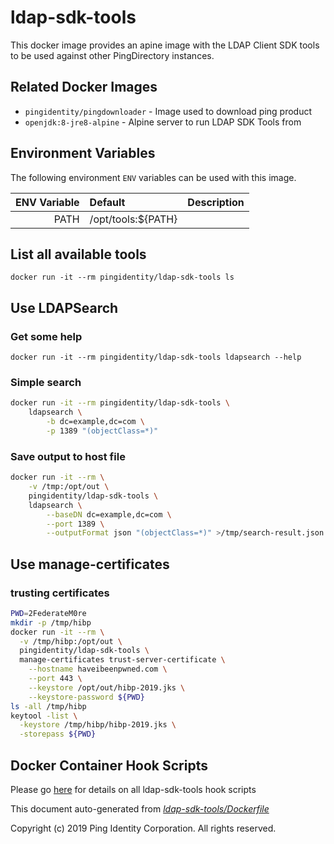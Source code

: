 # ldap-sdk-tools

This docker image provides an apine image with the LDAP Client SDK tools to be used against other PingDirectory instances.

## Related Docker Images

* `pingidentity/pingdownloader` - Image used to download ping product
* `openjdk:8-jre8-alpine` - Alpine server to run LDAP SDK Tools from

## Environment Variables

The following environment `ENV` variables can be used with this image.

| ENV Variable | Default | Description |
| ---: | :--- | :--- |
| PATH | /opt/tools:${PATH} |  |

## List all available tools

`docker run -it --rm pingidentity/ldap-sdk-tools ls`

## Use LDAPSearch

### Get some help

`docker run -it --rm pingidentity/ldap-sdk-tools ldapsearch --help`

### Simple search

```bash
docker run -it --rm pingidentity/ldap-sdk-tools \
    ldapsearch \
        -b dc=example,dc=com \
        -p 1389 "(objectClass=*)"
```

### Save output to host file

```bash
docker run -it --rm \
    -v /tmp:/opt/out \
    pingidentity/ldap-sdk-tools \
    ldapsearch \
        --baseDN dc=example,dc=com \
        --port 1389 \
        --outputFormat json "(objectClass=*)" >/tmp/search-result.json
```

## Use manage-certificates

### trusting certificates

```bash
PWD=2FederateM0re
mkdir -p /tmp/hibp
docker run -it --rm \
  -v /tmp/hibp:/opt/out \
  pingidentity/ldap-sdk-tools \
  manage-certificates trust-server-certificate \
    --hostname haveibeenpwned.com \
    --port 443 \
    --keystore /opt/out/hibp-2019.jks \
    --keystore-password ${PWD}
ls -all /tmp/hibp
keytool -list \
  -keystore /tmp/hibp/hibp-2019.jks \
  -storepass ${PWD}
```

## Docker Container Hook Scripts

Please go [here](https://github.com/pingidentity/pingidentity-devops-getting-started/tree/master/docs/docker-images/ldap-sdk-tools/hooks/README.md) for details on all ldap-sdk-tools hook scripts

This document auto-generated from [_ldap-sdk-tools/Dockerfile_](https://github.com/pingidentity/pingidentity-docker-builds/blob/master/ldap-sdk-tools/Dockerfile)

Copyright \(c\) 2019 Ping Identity Corporation. All rights reserved.

